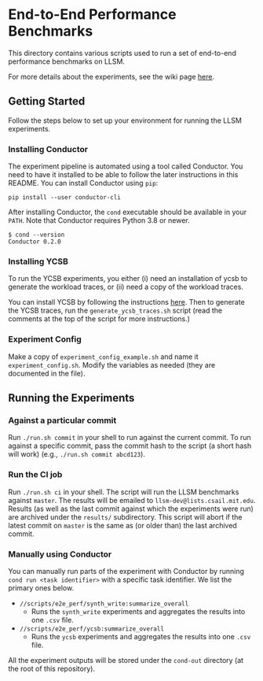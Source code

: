 # End-to-End Performance Benchmarks
This directory contains various scripts used to run a set of end-to-end
performance benchmarks on LLSM.

For more details about the experiments, see the wiki page
[here](https://dev.azure.com/msr-dsail/LearnedLSM/_wiki/wikis/LearnedLSM.wiki/3/Benchmarks).

## Getting Started
Follow the steps below to set up your environment for running the LLSM
experiments.

### Installing Conductor
The experiment pipeline is automated using a tool called Conductor. You need
to have it installed to be able to follow the later instructions in this
README. You can install Conductor using `pip`:

```
pip install --user conductor-cli
```

After installing Conductor, the `cond` executable should be available in your
`PATH`. Note that Conductor requires Python 3.8 or newer.

```
$ cond --version
Conductor 0.2.0
```

### Installing YCSB
To run the YCSB experiments, you either (i) need an installation of ycsb to
generate the workload traces, or (ii) need a copy of the workload traces.

You can install YCSB by following the instructions [here](https://ycsb.site).
Then to generate the YCSB traces, run the `generate_ycsb_traces.sh` script
(read the comments at the top of the script for more instructions.)

### Experiment Config
Make a copy of `experiment_config_example.sh` and name it
`experiment_config.sh`. Modify the variables as needed (they are documented
in the file).

## Running the Experiments

### Against a particular commit
Run `./run.sh commit` in your shell to run against the current commit. To run
against a specific commit, pass the commit hash to the script (a short hash
will work) (e.g., `./run.sh commit abcd123`).

### Run the CI job
Run `./run.sh ci` in your shell. The script will run the LLSM benchmarks
against `master`. The results will be emailed to
`llsm-dev@lists.csail.mit.edu`. Results (as well as the last commit against
which the experiments were run) are archived under the `results/`
subdirectory. This script will abort if the latest commit on `master` is the
same as (or older than) the last archived commit.

### Manually using Conductor
You can manually run parts of the experiment with Conductor by running
`cond run <task identifier>` with a specific task identifier. We list the
primary ones below.

- `//scripts/e2e_perf/synth_write:summarize_overall`
  - Runs the `synth_write` experiments and aggregates the results into one
    `.csv` file.
- `//scripts/e2e_perf/ycsb:summarize_overall`
  - Runs the `ycsb` experiments and aggregates the results into one `.csv`
    file.

All the experiment outputs will be stored under the `cond-out` directory (at
the root of this repository).
